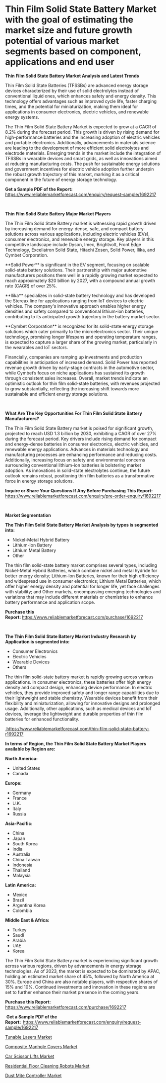 <p><h1>Thin Film Solid State Battery Market with the goal of estimating the market size and future growth potential of various market segments based on component, applications and end user</h1></p><p><strong>Thin Film Solid State Battery Market Analysis and Latest Trends</strong></p>
<p><p>Thin Film Solid State Batteries (TFSSBs) are advanced energy storage devices characterized by their use of solid electrolytes instead of conventional liquid ones, which enhances safety and energy density. This technology offers advantages such as improved cycle life, faster charging times, and the potential for miniaturization, making them ideal for applications in consumer electronics, electric vehicles, and renewable energy systems.</p><p>The Thin Film Solid State Battery Market is expected to grow at a CAGR of 8.2% during the forecast period. This growth is driven by rising demand for high-performance batteries and the increasing adoption of electric vehicles and portable electronics. Additionally, advancements in materials science are leading to the development of more efficient solid electrolytes and electrode materials. Emerging trends in the market include the integration of TFSSBs in wearable devices and smart grids, as well as innovations aimed at reducing manufacturing costs. The push for sustainable energy solutions and government incentives for electric vehicle adoption further underpin the robust growth trajectory of this market, marking it as a critical component in the future of energy storage technology.</p></p>
<p><strong>Get a Sample PDF of the Report:&nbsp;</strong> <a href="https://www.reliablemarketforecast.com/enquiry/request-sample/1692217?utm_campaign=1326&utm_medium=2&utm_source=Github&utm_content=ia&utm_term=19102024&utm_id=thin-film-solid-state-battery">https://www.reliablemarketforecast.com/enquiry/request-sample/1692217</a></p>
<p>&nbsp;</p>
<p><strong>Thin Film Solid State Battery Major Market Players</strong></p>
<p><p>The Thin Film Solid State Battery market is witnessing rapid growth driven by increasing demand for energy-dense, safe, and compact battery solutions across various applications, including electric vehicles (EVs), consumer electronics, and renewable energy storage. Key players in this competitive landscape include Dyson, Imec, Brightvolt, Front Edge Technology, Excellatron Solid State, Hitachi Zosen, Solid Power, Ilika, and Cymbet Corporation.</p><p>**Solid Power** is significant in the EV segment, focusing on scalable solid-state battery solutions. Their partnership with major automotive manufacturers positions them well in a rapidly growing market expected to reach approximately $20 billion by 2027, with a compound annual growth rate (CAGR) of over 25%. </p><p>**Ilika** specializes in solid-state battery technology and has developed the Stereax line for applications ranging from IoT devices to electric vehicles. The company's innovative approach enables higher energy densities and safety compared to conventional lithium-ion batteries, contributing to its anticipated growth trajectory in the battery market sector.</p><p>**Cymbet Corporation** is recognized for its solid-state energy storage solutions which cater primarily to the microelectronics sector. Their unique technology, promising longer lifespans and operating temperature ranges, is expected to capture a larger share of the growing market, particularly in the wearables and IoT sectors.</p><p>Financially, companies are ramping up investments and production capabilities in anticipation of increased demand. Solid Power has reported revenue growth driven by early-stage contracts in the automotive sector, while Cymbet’s focus on niche applications has sustained its growth through consistent sales increases. Overall, market trends indicate an optimistic outlook for thin film solid-state batteries, with revenues projected to grow substantially, reflecting the increasing shift towards more sustainable and efficient energy storage solutions.</p></p>
<p>&nbsp;</p>
<p><strong>What Are The Key Opportunities For Thin Film Solid State Battery Manufacturers?</strong></p>
<p><p>The Thin Film Solid State Battery market is poised for significant growth, projected to reach USD 1.3 billion by 2030, exhibiting a CAGR of over 27% during the forecast period. Key drivers include rising demand for compact and energy-dense batteries in consumer electronics, electric vehicles, and renewable energy applications. Advances in materials technology and manufacturing processes are enhancing performance and reducing costs. Additionally, increasing focus on safety and environmental concerns surrounding conventional lithium-ion batteries is bolstering market adoption. As innovations in solid-state electrolytes continue, the future outlook remains robust, positioning thin film batteries as a transformative force in energy storage solutions.</p></p>
<p><strong>Inquire or Share Your Questions If Any Before Purchasing This Report:</strong> <a href="https://www.reliablemarketforecast.com/enquiry/pre-order-enquiry/1692217?utm_campaign=1326&utm_medium=2&utm_source=Github&utm_content=ia&utm_term=19102024&utm_id=thin-film-solid-state-battery">https://www.reliablemarketforecast.com/enquiry/pre-order-enquiry/1692217</a></p>
<p>&nbsp;</p>
<p><strong>Market Segmentation</strong></p>
<p><strong>The Thin Film Solid State Battery Market Analysis by types is segmented into:</strong></p>
<p><ul><li>Nickel-Metal Hybrid Battery</li><li>Lithium-Ion Battery</li><li>Lithium Metal Battery</li><li>Other</li></ul></p>
<p><p>The thin film solid-state battery market comprises several types, including Nickel-Metal Hybrid Batteries, which combine nickel and metal hydride for better energy density; Lithium-Ion Batteries, known for their high efficiency and widespread use in consumer electronics; Lithium Metal Batteries, which offer higher energy density and potential for longer life, yet face challenges with stability; and Other markets, encompassing emerging technologies and variations that may include different materials or chemistries to enhance battery performance and application scope.</p></p>
<p><strong>Purchase this Report:&nbsp;</strong><a href="https://www.reliablemarketforecast.com/purchase/1692217?utm_campaign=1326&utm_medium=2&utm_source=Github&utm_content=ia&utm_term=19102024&utm_id=thin-film-solid-state-battery">https://www.reliablemarketforecast.com/purchase/1692217</a></p>
<p>&nbsp;</p>
<p><strong>The Thin Film Solid State Battery Market Industry Research by Application is segmented into:</strong></p>
<p><ul><li>Consumer Electronics</li><li>Electric Vehicles</li><li>Wearable Devices</li><li>Others</li></ul></p>
<p><p>The thin film solid-state battery market is rapidly growing across various applications. In consumer electronics, these batteries offer high energy density and compact design, enhancing device performance. In electric vehicles, they provide improved safety and longer range capabilities due to their lightweight and stable chemistry. Wearable devices benefit from their flexibility and miniaturization, allowing for innovative designs and prolonged usage. Additionally, other applications, such as medical devices and IoT devices, leverage the lightweight and durable properties of thin film batteries for enhanced functionality.</p></p>
<p><a href="https://www.reliablemarketforecast.com/thin-film-solid-state-battery-r1692217?utm_campaign=1326&utm_medium=2&utm_source=Github&utm_content=ia&utm_term=19102024&utm_id=thin-film-solid-state-battery">&nbsp;https://www.reliablemarketforecast.com/thin-film-solid-state-battery-r1692217</a></p>
<p><strong>In terms of Region, the Thin Film Solid State Battery Market Players available by Region are:</strong></p>
<p>
    <p> <strong> North America: </strong>
        <ul>
            <li>United States</li>
            <li>Canada</li>
        </ul>
        </p> 
    <p> <strong> Europe: </strong>
        <ul>
            <li>Germany</li>
            <li>France</li>
            <li>U.K.</li>
            <li>Italy</li>
            <li>Russia</li>
        </ul>
        </p> 
    <p> <strong> Asia-Pacific: </strong>
        <ul>
            <li>China</li>
            <li>Japan</li>
            <li>South Korea</li>
            <li>India</li>
            <li>Australia</li>
            <li>China Taiwan</li>
            <li>Indonesia</li>
            <li>Thailand</li>
            <li>Malaysia</li>
        </ul>
        </p> 
    <p> <strong> Latin America: </strong>
        <ul>
            <li>Mexico</li>
            <li>Brazil</li>
            <li>Argentina Korea</li>
            <li>Colombia</li>
        </ul>
        </p> 
    <p> <strong> Middle East & Africa: </strong>
        <ul>
            <li>Turkey</li>
            <li>Saudi</li>
            <li>Arabia</li>
            <li>UAE</li>
            <li>Korea</li>
        </ul>
    </p>
    </p>
<p><p>The Thin Film Solid State Battery market is experiencing significant growth across various regions, driven by advancements in energy storage technologies. As of 2023, the market is expected to be dominated by APAC, holding an estimated market share of 45%, followed by North America at 30%. Europe and China are also notable players, with respective shares of 15% and 10%. Continued investments and innovation in these regions are set to further enhance their market presence in the coming years.</p></p>
<p><strong>Purchase this Report: </strong><a href="https://www.reliablemarketforecast.com/purchase/1692217?utm_campaign=1326&utm_medium=2&utm_source=Github&utm_content=ia&utm_term=19102024&utm_id=thin-film-solid-state-battery">https://www.reliablemarketforecast.com/purchase/1692217</a></p>
<p>&nbsp;<strong>Get a Sample PDF of the Report:&nbsp;&nbsp;</strong><a href="https://www.reliablemarketforecast.com/enquiry/request-sample/1692217?utm_campaign=1326&utm_medium=2&utm_source=Github&utm_content=ia&utm_term=19102024&utm_id=thin-film-solid-state-battery">https://www.reliablemarketforecast.com/enquiry/request-sample/1692217</a></p>
<p><strong></strong></p>
<p><p><a href="https://www.linkedin.com/pulse/tunable-lasers-market-overview-global-trends-future-pbphc?utm_campaign=1326&utm_medium=2&utm_source=Github&utm_content=ia&utm_term=19102024&utm_id=thin-film-solid-state-battery">Tunable Lasers Market</a></p><p><a href="https://issuu.com/reportprime-2/docs/composite-manhole-covers-market-siz_c37722e274816a?utm_campaign=1326&utm_medium=2&utm_source=Github&utm_content=ia&utm_term=19102024&utm_id=thin-film-solid-state-battery">Composite Manhole Covers Market</a></p><p><a href="https://issuu.com/reportprime-2/docs/car-scissor-lifts-market-size-2030._b9edfd78cc3155?utm_campaign=1326&utm_medium=2&utm_source=Github&utm_content=ia&utm_term=19102024&utm_id=thin-film-solid-state-battery">Car Scissor Lifts Market</a></p><p><a href="https://github.com/irfadac/Market-Research-Report-List-5/blob/main/residential-floor-cleaning-robots-market.md?utm_campaign=1326&utm_medium=2&utm_source=Github&utm_content=ia&utm_term=19102024&utm_id=thin-film-solid-state-battery">Residential Floor Cleaning Robots Market</a></p><p><a href="https://github.com/ashepherd82/Market-Research-Report-List-6/blob/main/dust-mite-controller-market.md?utm_campaign=1326&utm_medium=2&utm_source=Github&utm_content=ia&utm_term=19102024&utm_id=thin-film-solid-state-battery">Dust Mite Controller Market</a></p></p>